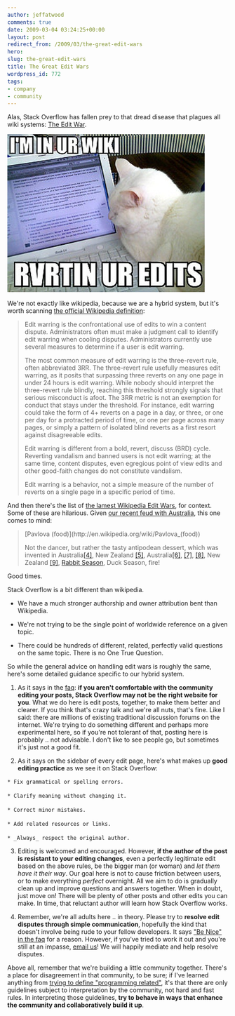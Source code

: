 ```yaml
---
author: jeffatwood
comments: true
date: 2009-03-04 03:24:25+00:00
layout: post
redirect_from: /2009/03/the-great-edit-wars
hero: 
slug: the-great-edit-wars
title: The Great Edit Wars
wordpress_id: 772
tags:
- company
- community
---
```



Alas, Stack Overflow has fallen prey to that dread disease that plagues all wiki systems: [The Edit War](http://en.wikipedia.org/wiki/Edit_war).



![wiki-revert-lolcat](/images/wordpress/wiki-revert-lolcat.jpg)



We're not exactly like wikipedia, because we are a hybrid system, but it's worth scanning [the official Wikipedia definition](http://en.wikipedia.org/wiki/Edit_war#What_is_edit_warring.3F):





<blockquote>
Edit warring is the confrontational use of edits to win a content dispute. Administrators often must make a judgment call to identify edit warring when cooling disputes. Administrators currently use several measures to determine if a user is edit warring.

> 
> 
The most common measure of edit warring is the three-revert rule, often abbreviated 3RR. The three-revert rule usefully measures edit warring, as it posits that surpassing three reverts on any one page in under 24 hours is edit warring. While nobody should interpret the three-revert rule blindly, reaching this threshold strongly signals that serious misconduct is afoot. The 3RR metric is not an exemption for conduct that stays under the threshold. For instance, edit warring could take the form of 4+ reverts on a page in a day, or three, or one per day for a protracted period of time, or one per page across many pages, or simply a pattern of isolated blind reverts as a first resort against disagreeable edits.

> 
> 
Edit warring is different from a bold, revert, discuss (BRD) cycle. Reverting vandalism and banned users is not edit warring; at the same time, content disputes, even egregious point of view edits and other good-faith changes do not constitute vandalism.

> 
> 
Edit warring is a behavior, not a simple measure of the number of reverts on a single page in a specific period of time.
</blockquote>





And then there's the list of [the lamest Wikipedia Edit Wars](http://en.wikipedia.org/wiki/Lame_edit_wars), for context. Some of these are hilarious. Given [our recent feud with Australia](http://blog.stackoverflow.com/2009/02/new-question-answer-rate-limits/), this one comes to mind:





<blockquote>
[Pavlova (food)](http://en.wikipedia.org/wiki/Pavlova_(food))

> 
> 
Not the dancer, but rather the tasty antipodean dessert, which was invented in Australia[[4]](http://en.wikipedia.org/w/index.php?title=Pavlova_%28food%29&diff=48848026&oldid=48838557), New Zealand [[5]](http://en.wikipedia.org/w/index.php?title=Pavlova_%28food%29&diff=next&oldid=57435397), Australia[[6]](http://en.wikipedia.org/w/index.php?title=Pavlova_%28food%29&diff=next&oldid=51738981), [[7]](http://en.wikipedia.org/w/index.php?title=Pavlova_%28food%29&diff=next&oldid=66646396), [[8]](http://en.wikipedia.org/w/index.php?title=Pavlova_%28food%29&diff=next&oldid=74867687), New Zealand [[9]](http://en.wikipedia.org/w/index.php?title=Pavlova_%28food%29&diff=next&oldid=57435397), [Rabbit Season](http://en.wikipedia.org/wiki/Rabbit_Fire), Duck Season, fire!
</blockquote>





Good times.



Stack Overflow is a bit different than wikipedia.







  * We have a much stronger authorship and owner attribution bent than Wikipedia.

  * We're not trying to be the single point of worldwide reference on a given topic.

  * There could be hundreds of different, related, perfectly valid questions on the same topic. There is no One True Question.




So while the general advice on handling edit wars is roughly the same, here's some detailed guidance specific to our hybrid system.







  1. As it says in the [faq](http://stackoverflow.com/faq): **if you aren't comfortable with the community editing your posts, Stack Overflow may not be the right website for you**. What we do here is edit posts, together, to make them better and clearer. If you think that's crazy talk and we're all nuts, that's fine. Like I said: there are millions of existing traditional discussion forums on the internet. We're trying to do something different and perhaps more experimental here, so if you're not tolerant of that, posting here is probably .. not advisable. I don't like to see people go, but sometimes it's just not a good fit.
  
  


  2. As it says on the sidebar of every edit page, here's what makes up **good editing practice** as we see it on Stack Overflow: 
  



    * Fix grammatical or spelling errors.

    * Clarify meaning without changing it.

    * Correct minor mistakes.

    * Add related resources or links.

    * _Always_ respect the original author.
  





  3. Editing is welcomed and encouraged. However, **if the author of the post is resistant to your editing changes**, even a perfectly legitimate edit based on the above rules, be the bigger man (or woman) and _let them have it their way_. Our goal here is not to cause friction between users, or to make everything _perfect_ overnight. All we aim to do is gradually clean up and improve questions and answers together. When in doubt, just move on! There will be plenty of other posts and other edits you can make. In time, that reluctant author will learn how Stack Overflow works.
  
  


  4. Remember, we're all adults here .. in theory. Please try to **resolve edit disputes through simple communication**, hopefully the kind that doesn't involve being rude to your fellow developers. It says ["Be Nice" in the faq](http://stackoverflow.com/faq) for a reason. However, if you've tried to work it out and you're still at an impasse, [email us](mailto:team@stackoverflow.com)! We will happily mediate and help resolve disputes. 




Above all, remember that we're building a little community together. There's a place for disagreement in that community, to be sure; if I've learned anything from [trying to define "programming related"](http://blog.stackoverflow.com/2008/10/a-question-about-questions/), it's that there are only guidelines subject to interpretation by the community, not hard and fast rules. In interpreting those guidelines, **try to behave in ways that enhance the community and collaboratively build it up**.

